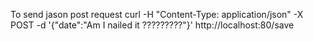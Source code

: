  To send jason post request 
     curl -H "Content-Type: application/json" -X POST -d '{"date":"Am I nailed it ?????????"}' http://localhost:80/save
 
